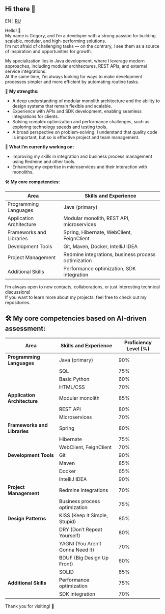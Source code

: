 ## Hi there 👋  
EN | [RU](README_ru.md)

Hello! 👋  
My name is Grigory, and I’m a developer with a strong passion for building scalable, modular, and high-performing solutions.  
I’m not afraid of challenging tasks — on the contrary, I see them as a source of inspiration and opportunities for growth.  

My specialization lies in Java development, where I leverage modern approaches, including modular architectures, REST APIs, and external service integrations.  
At the same time, I’m always looking for ways to make development processes simpler and more efficient by automating routine tasks.  

🎯 **My strengths:**  
- A deep understanding of modular monolith architecture and the ability to design systems that remain flexible and scalable.  
- Experience with APIs and SDK development, enabling seamless integrations for clients.  
- Solving complex optimization and performance challenges, such as exploring technology speeds and testing tools.  
- A broad perspective on problem-solving: I understand that quality code is important, but so is effective project and team management.  

🚀 **What I’m currently working on:**  
- Improving my skills in integration and business process management using Redmine and other tools.  
- Enhancing my expertise in microservices and their interaction with monoliths.  

🛠️ **My core competencies:**  

| Area                       | Skills and Experience                              |  
|----------------------------|---------------------------------------------------|  
| Programming Languages      | Java (primary)                                    |  
| Application Architecture   | Modular monolith, REST API, microservices         |  
| Frameworks and Libraries   | Spring, Hibernate, WebClient, FeignClient         |  
| Development Tools          | Git, Maven, Docker, IntelliJ IDEA                 |  
| Project Management         | Redmine integrations, business process optimization |  
| Additional Skills          | Performance optimization, SDK integration         |  

I’m always open to new contacts, collaborations, or just interesting technical discussions!  
If you want to learn more about my projects, feel free to check out my repositories.  

## 🛠️ My core competencies based on AI-driven assessment:  

| Area                       | Skills and Experience                              | Proficiency Level (%) |  
|----------------------------|---------------------------------------------------|-----------------------|  
| **Programming Languages**  | Java (primary)                                    | 90%                   |  
|                            | SQL                                               | 75%                   |  
|                            | Basic Python                                      | 60%                   |  
|                            | HTML/CSS                                          | 70%                   |  
| **Application Architecture**| Modular monolith                                 | 85%                   |  
|                            | REST API                                          | 80%                   |  
|                            | Microservices                                     | 70%                   |  
| **Frameworks and Libraries**| Spring                                            | 80%                   |  
|                            | Hibernate                                         | 75%                   |  
|                            | WebClient, FeignClient                            | 70%                   |  
| **Development Tools**      | Git                                               | 90%                   |  
|                            | Maven                                             | 85%                   |  
|                            | Docker                                            | 65%                   |  
|                            | IntelliJ IDEA                                     | 90%                   |  
| **Project Management**     | Redmine integrations                              | 70%                   |  
|                            | Business process optimization                     | 75%                   |  
| **Design Patterns**        | KISS (Keep It Simple, Stupid)                     | 85%                   |  
|                            | DRY (Don’t Repeat Yourself)                      | 80%                   |  
|                            | YAGNI (You Aren’t Gonna Need It)                  | 70%                   |  
|                            | BDUF (Big Design Up Front)                        | 60%                   |  
|                            | SOLID                                             | 85%                   |  
| **Additional Skills**      | Performance optimization                          | 75%                   |  
|                            | SDK integration                                   | 70%                   |  

Thank you for visiting! 🌟  

